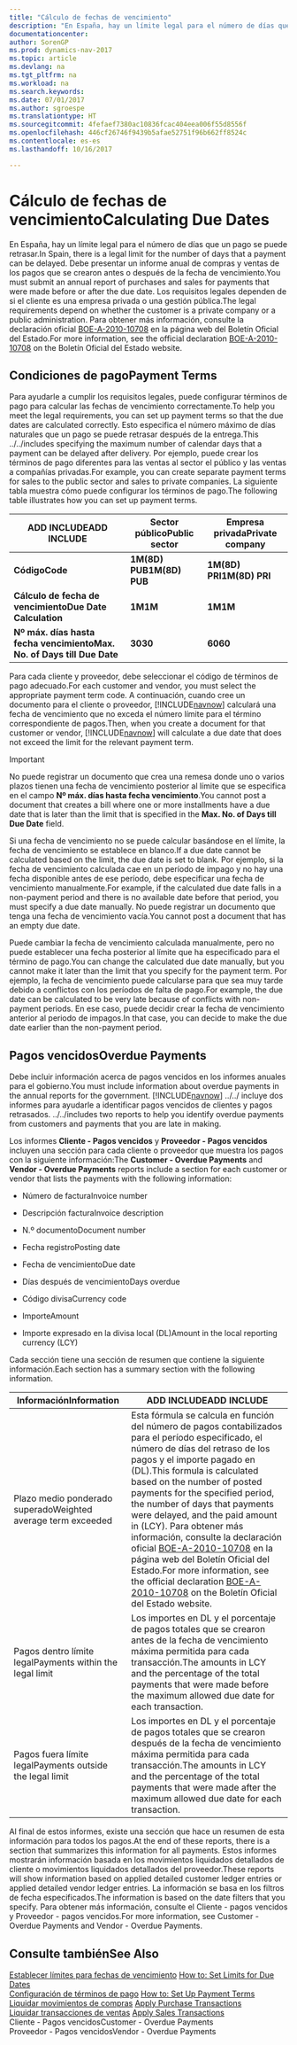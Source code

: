 ```yaml
---
title: "Cálculo de fechas de vencimiento"
description: "En España, hay un límite legal para el número de días que un pago se puede retrasar. Debe presentar un informe anual de compras y ventas de los pagos que se crearon antes o después de la fecha de vencimiento. Los requisitos legales dependen de si el cliente es una empresa privada o una gestión pública. Para obtener más información, consulte la declaración oficial [BOE-A-2010-10708](http://go.microsoft.com/fwlink/?LinkId=224630) en la página web del Boletín Oficial del Estado."
documentationcenter: 
author: SorenGP
ms.prod: dynamics-nav-2017
ms.topic: article
ms.devlang: na
ms.tgt_pltfrm: na
ms.workload: na
ms.search.keywords: 
ms.date: 07/01/2017
ms.author: sgroespe
ms.translationtype: HT
ms.sourcegitcommit: 4fefaef7380ac10836fcac404eea006f55d8556f
ms.openlocfilehash: 446cf26746f9439b5afae52751f96b662ff8524c
ms.contentlocale: es-es
ms.lasthandoff: 10/16/2017

---
```

# <a name="calculating-due-dates"></a><span data-ttu-id="44496-106">Cálculo de fechas de vencimiento</span><span class="sxs-lookup"><span data-stu-id="44496-106">Calculating Due Dates</span></span>
<span data-ttu-id="44496-107">En España, hay un límite legal para el número de días que un pago se puede retrasar.</span><span class="sxs-lookup"><span data-stu-id="44496-107">In Spain, there is a legal limit for the number of days that a payment can be delayed.</span></span> <span data-ttu-id="44496-108">Debe presentar un informe anual de compras y ventas de los pagos que se crearon antes o después de la fecha de vencimiento.</span><span class="sxs-lookup"><span data-stu-id="44496-108">You must submit an annual report of purchases and sales for payments that were made before or after the due date.</span></span> <span data-ttu-id="44496-109">Los requisitos legales dependen de si el cliente es una empresa privada o una gestión pública.</span><span class="sxs-lookup"><span data-stu-id="44496-109">The legal requirements depend on whether the customer is a private company or a public administration.</span></span> <span data-ttu-id="44496-110">Para obtener más información, consulte la declaración oficial [BOE-A-2010-10708](http://go.microsoft.com/fwlink/?LinkId=224630) en la página web del Boletín Oficial del Estado.</span><span class="sxs-lookup"><span data-stu-id="44496-110">For more information, see the official declaration [BOE-A-2010-10708](http://go.microsoft.com/fwlink/?LinkId=224630) on the Boletín Oficial del Estado website.</span></span>  

## <a name="payment-terms"></a><span data-ttu-id="44496-111">Condiciones de pago</span><span class="sxs-lookup"><span data-stu-id="44496-111">Payment Terms</span></span>  
 <span data-ttu-id="44496-112">Para ayudarle a cumplir los requisitos legales, puede configurar términos de pago para calcular las fechas de vencimiento correctamente.</span><span class="sxs-lookup"><span data-stu-id="44496-112">To help you meet the legal requirements, you can set up payment terms so that the due dates are calculated correctly.</span></span> <span data-ttu-id="44496-113">Esto especifica el número máximo de días naturales que un pago se puede retrasar después de la entrega.</span><span class="sxs-lookup"><span data-stu-id="44496-113">This ../../includes specifying the maximum number of calendar days that a payment can be delayed after delivery.</span></span> <span data-ttu-id="44496-114">Por ejemplo, puede crear los términos de pago diferentes para las ventas al sector el público y las ventas a compañías privadas.</span><span class="sxs-lookup"><span data-stu-id="44496-114">For example, you can create separate payment terms for sales to the public sector and sales to private companies.</span></span> <span data-ttu-id="44496-115">La siguiente tabla muestra cómo puede configurar los términos de pago.</span><span class="sxs-lookup"><span data-stu-id="44496-115">The following table illustrates how you can set up payment terms.</span></span>  

|<span data-ttu-id="44496-116">ADD INCLUDE<!--[!INCLUDE[bp_tablefield](../../includes/bp_tablefield_md.md)]--></span><span class="sxs-lookup"><span data-stu-id="44496-116">ADD INCLUDE<!--[!INCLUDE[bp_tablefield](../../includes/bp_tablefield_md.md)]--></span></span>|<span data-ttu-id="44496-117">Sector público</span><span class="sxs-lookup"><span data-stu-id="44496-117">Public sector</span></span>|<span data-ttu-id="44496-118">Empresa privada</span><span class="sxs-lookup"><span data-stu-id="44496-118">Private company</span></span>|  
|---------------------------------|-------------------|---------------------|  
|<span data-ttu-id="44496-119">**Código**</span><span class="sxs-lookup"><span data-stu-id="44496-119">**Code**</span></span>|<span data-ttu-id="44496-120">**1M(8D) PUB**</span><span class="sxs-lookup"><span data-stu-id="44496-120">**1M(8D) PUB**</span></span>|<span data-ttu-id="44496-121">**1M(8D) PRI**</span><span class="sxs-lookup"><span data-stu-id="44496-121">**1M(8D) PRI**</span></span>|  
|<span data-ttu-id="44496-122">**Cálculo de fecha de vencimiento**</span><span class="sxs-lookup"><span data-stu-id="44496-122">**Due Date Calculation**</span></span>|<span data-ttu-id="44496-123">**1M**</span><span class="sxs-lookup"><span data-stu-id="44496-123">**1M**</span></span>|<span data-ttu-id="44496-124">**1M**</span><span class="sxs-lookup"><span data-stu-id="44496-124">**1M**</span></span>|  
|<span data-ttu-id="44496-125">**Nº máx. días hasta fecha vencimiento**</span><span class="sxs-lookup"><span data-stu-id="44496-125">**Max. No. of Days till Due Date**</span></span>|<span data-ttu-id="44496-126">**30**</span><span class="sxs-lookup"><span data-stu-id="44496-126">**30**</span></span>|<span data-ttu-id="44496-127">**60**</span><span class="sxs-lookup"><span data-stu-id="44496-127">**60**</span></span>|  

 <span data-ttu-id="44496-128">Para cada cliente y proveedor, debe seleccionar el código de términos de pago adecuado.</span><span class="sxs-lookup"><span data-stu-id="44496-128">For each customer and vendor, you must select the appropriate payment term code.</span></span> <span data-ttu-id="44496-129">A continuación, cuando cree un documento para el cliente o proveedor, [!INCLUDE[navnow](../../includes/navnow_md.md)] calculará una fecha de vencimiento que no exceda el número límite para el término correspondiente de pagos.</span><span class="sxs-lookup"><span data-stu-id="44496-129">Then, when you create a document for that customer or vendor, [!INCLUDE[navnow](../../includes/navnow_md.md)] will calculate a due date that does not exceed the limit for the relevant payment term.</span></span>  

> [!IMPORTANT]  
>  <span data-ttu-id="44496-130">No puede registrar un documento que crea una remesa donde uno o varios plazos tienen una fecha de vencimiento posterior al límite que se especifica en el campo **Nº máx. días hasta fecha vencimiento**.</span><span class="sxs-lookup"><span data-stu-id="44496-130">You cannot post a document that creates a bill where one or more installments have a due date that is later than the limit that is specified in the **Max. No. of Days till Due Date** field.</span></span>  

 <span data-ttu-id="44496-131">Si una fecha de vencimiento no se puede calcular basándose en el límite, la fecha de vencimiento se establece en blanco.</span><span class="sxs-lookup"><span data-stu-id="44496-131">If a due date cannot be calculated based on the limit, the due date is set to blank.</span></span> <span data-ttu-id="44496-132">Por ejemplo, si la fecha de vencimiento calculada cae en un período de impago y no hay una fecha disponible antes de ese período, debe especificar una fecha de vencimiento manualmente.</span><span class="sxs-lookup"><span data-stu-id="44496-132">For example, if the calculated due date falls in a non-payment period and there is no available date before that period, you must specify a due date manually.</span></span> <span data-ttu-id="44496-133">No puede registrar un documento que tenga una fecha de vencimiento vacía.</span><span class="sxs-lookup"><span data-stu-id="44496-133">You cannot post a document that has an empty due date.</span></span>  

 <span data-ttu-id="44496-134">Puede cambiar la fecha de vencimiento calculada manualmente, pero no puede establecer una fecha posterior al límite que ha especificado para el término de pago.</span><span class="sxs-lookup"><span data-stu-id="44496-134">You can change the calculated due date manually, but you cannot make it later than the limit that you specify for the payment term.</span></span> <span data-ttu-id="44496-135">Por ejemplo, la fecha de vencimiento puede calcularse para que sea muy tarde debido a conflictos con los períodos de falta de pago.</span><span class="sxs-lookup"><span data-stu-id="44496-135">For example, the due date can be calculated to be very late because of conflicts with non-payment periods.</span></span> <span data-ttu-id="44496-136">En ese caso, puede decidir crear la fecha de vencimiento anterior al periodo de impagos.</span><span class="sxs-lookup"><span data-stu-id="44496-136">In that case, you can decide to make the due date earlier than the non-payment period.</span></span>  

## <a name="overdue-payments"></a><span data-ttu-id="44496-137">Pagos vencidos</span><span class="sxs-lookup"><span data-stu-id="44496-137">Overdue Payments</span></span>  
 <span data-ttu-id="44496-138">Debe incluir información acerca de pagos vencidos en los informes anuales para el gobierno.</span><span class="sxs-lookup"><span data-stu-id="44496-138">You must include information about overdue payments in the annual reports for the government.</span></span> [!INCLUDE[navnow](../../includes/navnow_md.md)]<span data-ttu-id="44496-139"> ../../ incluye dos informes para ayudarle a identificar pagos vencidos de clientes y pagos retrasados.</span><span class="sxs-lookup"><span data-stu-id="44496-139"> ../../includes two reports to help you identify overdue payments from customers and payments that you are late in making.</span></span>  

 <span data-ttu-id="44496-140">Los informes **Cliente - Pagos vencidos** y **Proveedor - Pagos vencidos** incluyen una sección para cada cliente o proveedor que muestra los pagos con la siguiente información:</span><span class="sxs-lookup"><span data-stu-id="44496-140">The **Customer - Overdue Payments** and **Vendor - Overdue Payments** reports include a section for each customer or vendor that lists the payments with the following information:</span></span>  

-   <span data-ttu-id="44496-141">Número de factura</span><span class="sxs-lookup"><span data-stu-id="44496-141">Invoice number</span></span>  

-   <span data-ttu-id="44496-142">Descripción factura</span><span class="sxs-lookup"><span data-stu-id="44496-142">Invoice description</span></span>  

-   <span data-ttu-id="44496-143">N.º documento</span><span class="sxs-lookup"><span data-stu-id="44496-143">Document number</span></span>  

-   <span data-ttu-id="44496-144">Fecha registro</span><span class="sxs-lookup"><span data-stu-id="44496-144">Posting date</span></span>  

-   <span data-ttu-id="44496-145">Fecha de vencimiento</span><span class="sxs-lookup"><span data-stu-id="44496-145">Due date</span></span>  

-   <span data-ttu-id="44496-146">Días después de vencimiento</span><span class="sxs-lookup"><span data-stu-id="44496-146">Days overdue</span></span>  

-   <span data-ttu-id="44496-147">Código divisa</span><span class="sxs-lookup"><span data-stu-id="44496-147">Currency code</span></span>  

-   <span data-ttu-id="44496-148">Importe</span><span class="sxs-lookup"><span data-stu-id="44496-148">Amount</span></span>  

-   <span data-ttu-id="44496-149">Importe expresado en la divisa local (DL)</span><span class="sxs-lookup"><span data-stu-id="44496-149">Amount in the local reporting currency (LCY)</span></span>  

 <span data-ttu-id="44496-150">Cada sección tiene una sección de resumen que contiene la siguiente información.</span><span class="sxs-lookup"><span data-stu-id="44496-150">Each section has a summary section with the following information.</span></span>  

|<span data-ttu-id="44496-151">Información</span><span class="sxs-lookup"><span data-stu-id="44496-151">Information</span></span>|<span data-ttu-id="44496-152">ADD INCLUDE<!--[!INCLUDE[bp_tabledescription](../../includes/bp_tabledescription_md.md)]--></span><span class="sxs-lookup"><span data-stu-id="44496-152">ADD INCLUDE<!--[!INCLUDE[bp_tabledescription](../../includes/bp_tabledescription_md.md)]--></span></span>|  
|-----------------|---------------------------------------|  
|<span data-ttu-id="44496-153">Plazo medio ponderado superado</span><span class="sxs-lookup"><span data-stu-id="44496-153">Weighted average term exceeded</span></span>|<span data-ttu-id="44496-154">Esta fórmula se calcula en función del número de pagos contabilizados para el período especificado, el número de días del retraso de los pagos y el importe pagado en (DL).</span><span class="sxs-lookup"><span data-stu-id="44496-154">This formula is calculated based on the number of posted payments for the specified period, the number of days that payments were delayed, and the paid amount in (LCY).</span></span> <span data-ttu-id="44496-155">Para obtener más información, consulte la declaración oficial [BOE-A-2010-10708](http://go.microsoft.com/fwlink/?LinkId=224630) en la página web del Boletín Oficial del Estado.</span><span class="sxs-lookup"><span data-stu-id="44496-155">For more information, see the official declaration [BOE-A-2010-10708](http://go.microsoft.com/fwlink/?LinkId=224630) on the Boletín Oficial del Estado website.</span></span>|  
|<span data-ttu-id="44496-156">Pagos dentro límite legal</span><span class="sxs-lookup"><span data-stu-id="44496-156">Payments within the legal limit</span></span>|<span data-ttu-id="44496-157">Los importes en DL y el porcentaje de pagos totales que se crearon antes de la fecha de vencimiento máxima permitida para cada transacción.</span><span class="sxs-lookup"><span data-stu-id="44496-157">The amounts in LCY and the percentage of the total payments that were made before the maximum allowed due date for each transaction.</span></span>|  
|<span data-ttu-id="44496-158">Pagos fuera límite legal</span><span class="sxs-lookup"><span data-stu-id="44496-158">Payments outside the legal limit</span></span>|<span data-ttu-id="44496-159">Los importes en DL y el porcentaje de pagos totales que se crearon después de la fecha de vencimiento máxima permitida para cada transacción.</span><span class="sxs-lookup"><span data-stu-id="44496-159">The amounts in LCY and the percentage of the total payments that were made after the maximum allowed due date for each transaction.</span></span>|  

 <span data-ttu-id="44496-160">Al final de estos informes, existe una sección que hace un resumen de esta información para todos los pagos.</span><span class="sxs-lookup"><span data-stu-id="44496-160">At the end of these reports, there is a section that summarizes this information for all payments.</span></span> <span data-ttu-id="44496-161">Estos informes mostrarán información basada en los movimientos liquidados detallados de cliente o movimientos liquidados detallados del proveedor.</span><span class="sxs-lookup"><span data-stu-id="44496-161">These reports will show information based on applied detailed customer ledger entries or applied detailed vendor ledger entries.</span></span> <span data-ttu-id="44496-162">La información se basa en los filtros de fecha especificados.</span><span class="sxs-lookup"><span data-stu-id="44496-162">The information is based on the date filters that you specify.</span></span> <span data-ttu-id="44496-163">Para obtener más información, consulte el Cliente - pagos vencidos y Proveedor - pagos vencidos.</span><span class="sxs-lookup"><span data-stu-id="44496-163">For more information, see Customer - Overdue Payments and Vendor - Overdue Payments.</span></span>  

## <a name="see-also"></a><span data-ttu-id="44496-164">Consulte también</span><span class="sxs-lookup"><span data-stu-id="44496-164">See Also</span></span>  
 <span data-ttu-id="44496-165">[Establecer límites para fechas de vencimiento](how-to-set-limits-for-due-dates.md) </span><span class="sxs-lookup"><span data-stu-id="44496-165">[How to: Set Limits for Due Dates](how-to-set-limits-for-due-dates.md) </span></span>  
 <span data-ttu-id="44496-166">[Configuración de términos de pago](../../how-to-set-up-payment-terms.md) </span><span class="sxs-lookup"><span data-stu-id="44496-166">[How to: Set Up Payment Terms](../../how-to-set-up-payment-terms.md) </span></span>  
 <span data-ttu-id="44496-167">[Liquidar movimientos de compras](apply-purchase-transactions.md) </span><span class="sxs-lookup"><span data-stu-id="44496-167">[Apply Purchase Transactions](apply-purchase-transactions.md) </span></span>  
 <span data-ttu-id="44496-168">[Liquidar transacciones de ventas](apply-sales-transactions.md) </span><span class="sxs-lookup"><span data-stu-id="44496-168">[Apply Sales Transactions](apply-sales-transactions.md) </span></span>  
 <span data-ttu-id="44496-169">Cliente - Pagos vencidos</span><span class="sxs-lookup"><span data-stu-id="44496-169">Customer - Overdue Payments</span></span>   
 <span data-ttu-id="44496-170">Proveedor - Pagos vencidos</span><span class="sxs-lookup"><span data-stu-id="44496-170">Vendor - Overdue Payments</span></span>

